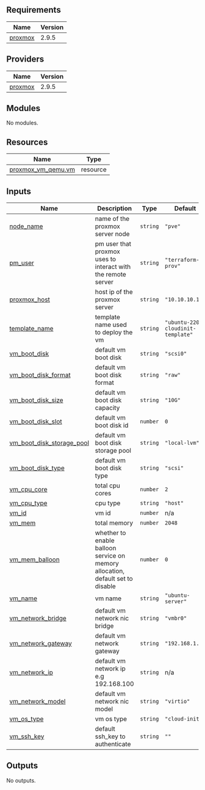## Requirements

| Name | Version |
|------|---------|
| <a name="requirement_proxmox"></a> [proxmox](#requirement\_proxmox) | 2.9.5 |

## Providers

| Name | Version |
|------|---------|
| <a name="provider_proxmox"></a> [proxmox](#provider\_proxmox) | 2.9.5 |

## Modules

No modules.

## Resources

| Name | Type |
|------|------|
| [proxmox_vm_qemu.vm](https://registry.terraform.io/providers/telmate/proxmox/2.9.5/docs/resources/vm_qemu) | resource |

## Inputs

| Name | Description | Type | Default | Required |
|------|-------------|------|---------|:--------:|
| <a name="input_node_name"></a> [node\_name](#input\_node\_name) | name of the proxmox server node | `string` | `"pve"` | no |
| <a name="input_pm_user"></a> [pm\_user](#input\_pm\_user) | pm user that proxmox uses to interact with the remote server | `string` | `"terraform-prov"` | no |
| <a name="input_proxmox_host"></a> [proxmox\_host](#input\_proxmox\_host) | host ip of the proxmox server | `string` | `"10.10.10.10"` | no |
| <a name="input_template_name"></a> [template\_name](#input\_template\_name) | template name used to deploy the vm | `string` | `"ubuntu-2204-cloudinit-template"` | no |
| <a name="input_vm_boot_disk"></a> [vm\_boot\_disk](#input\_vm\_boot\_disk) | default vm boot disk | `string` | `"scsi0"` | no |
| <a name="input_vm_boot_disk_format"></a> [vm\_boot\_disk\_format](#input\_vm\_boot\_disk\_format) | default vm boot disk format | `string` | `"raw"` | no |
| <a name="input_vm_boot_disk_size"></a> [vm\_boot\_disk\_size](#input\_vm\_boot\_disk\_size) | default vm boot disk capacity | `string` | `"10G"` | no |
| <a name="input_vm_boot_disk_slot"></a> [vm\_boot\_disk\_slot](#input\_vm\_boot\_disk\_slot) | default vm boot disk id | `number` | `0` | no |
| <a name="input_vm_boot_disk_storage_pool"></a> [vm\_boot\_disk\_storage\_pool](#input\_vm\_boot\_disk\_storage\_pool) | default vm boot disk storage pool | `string` | `"local-lvm"` | no |
| <a name="input_vm_boot_disk_type"></a> [vm\_boot\_disk\_type](#input\_vm\_boot\_disk\_type) | default vm boot disk type | `string` | `"scsi"` | no |
| <a name="input_vm_cpu_core"></a> [vm\_cpu\_core](#input\_vm\_cpu\_core) | total cpu cores | `number` | `2` | no |
| <a name="input_vm_cpu_type"></a> [vm\_cpu\_type](#input\_vm\_cpu\_type) | cpu type | `string` | `"host"` | no |
| <a name="input_vm_id"></a> [vm\_id](#input\_vm\_id) | vm id | `number` | n/a | yes |
| <a name="input_vm_mem"></a> [vm\_mem](#input\_vm\_mem) | total memory | `number` | `2048` | no |
| <a name="input_vm_mem_balloon"></a> [vm\_mem\_balloon](#input\_vm\_mem\_balloon) | whether to enable balloon service on memory allocation, default set to disable | `number` | `0` | no |
| <a name="input_vm_name"></a> [vm\_name](#input\_vm\_name) | vm name | `string` | `"ubuntu-server"` | no |
| <a name="input_vm_network_bridge"></a> [vm\_network\_bridge](#input\_vm\_network\_bridge) | default vm network nic bridge | `string` | `"vmbr0"` | no |
| <a name="input_vm_network_gateway"></a> [vm\_network\_gateway](#input\_vm\_network\_gateway) | default vm network gateway | `string` | `"192.168.1.1"` | no |
| <a name="input_vm_network_ip"></a> [vm\_network\_ip](#input\_vm\_network\_ip) | default vm network ip e.g 192.168.100 | `string` | n/a | yes |
| <a name="input_vm_network_model"></a> [vm\_network\_model](#input\_vm\_network\_model) | default vm network nic model | `string` | `"virtio"` | no |
| <a name="input_vm_os_type"></a> [vm\_os\_type](#input\_vm\_os\_type) | vm os type | `string` | `"cloud-init"` | no |
| <a name="input_vm_ssh_key"></a> [vm\_ssh\_key](#input\_vm\_ssh\_key) | default ssh\_key to authenticate | `string` | `""` | no |

## Outputs

No outputs.
